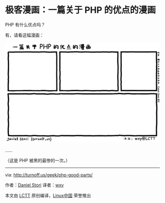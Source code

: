 极客漫画：一篇关于 PHP 的优点的漫画
===============

PHP 有什么优点吗？

有，请看这幅漫画：

![A Comic About PHP Good Parts](./php-good-parts.png)

……

（这是 PHP 被黑的最惨的一次。）

------
via: http://turnoff.us/geek/php-good-parts/

作者：[Daniel Stori][a]
译者：[wxy](https://github.com/wxy)

本文由 [LCTT](https://github.com/LCTT/TranslateProject) 原创编译，[Linux中国](https://linux.cn/) 荣誉推出

[a]:http://turnoff.us/about/
